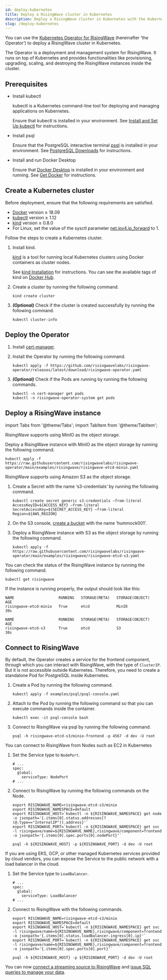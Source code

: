 ```yaml
---
id: deploy-kubernetes
title: Deploy a RisingWave cluster in Kubernetes
description: Deploy a RisingWave cluster in Kubernetes with the Kubernetes Operator for RisingWave.
slug: /deploy-kubernetes
---
```


You can use the [Kubernetes Operator for RisingWave](https://github.com/risingwavelabs/risingwave-operator) (hereinafter ‘the Operator’) to deploy a RisingWave cluster in Kubernetes.

The Operator is a deployment and management system for RisingWave. It runs on top of Kubernetes and provides functionalities like provisioning, upgrading, scaling, and destroying the RisingWave instances inside the cluster. 

## Prerequisites

* Install kubectl
    
    kubectl is a Kubernetes command-line tool for deploying and managing applications on Kubernetes.

    Ensure that kubectl is installed in your environment. See [Install and Set Up kubectl](http://pwittrock.github.io/docs/tasks/tools/install-kubectl/) for instructions.

* Install psql

    Ensure that the PostgreSQL interactive terminal [psql](https://www.postgresql.org/docs/current/app-psql.html) is installed in your environment. See [PostgreSQL Downloads](https://www.postgresql.org/download/) for instructions.

* Install and run Docker Desktop
    
    Ensure that [Docker Desktop](https://www.docker.com/products/docker-desktop/) is installed in your environment and running. See [Get Docker](https://docs.docker.com/get-docker/) for instructions.



## Create a Kubernetes cluster

Before deployment, ensure that the following requirements are satisfied.

* [Docker](https://docs.docker.com/install/) version ≥ 18.09
* [kubectl](https://kubernetes.io/docs/tasks/tools/install-kubectl/) version ≥ 1.12
* [kind](https://kind.sigs.k8s.io/docs/user/quick-start/) version ≥ 0.8.0
* For Linux, set the value of the sysctl parameter [net.ipv4.ip_forward](https://linuxconfig.org/how-to-turn-on-off-ip-forwarding-in-linux) to 1.

Follow the steps to create a Kubernetes cluster.

1. Install kind.

    [kind](https://kind.sigs.k8s.io/) is a tool for running local Kubernetes clusters using Docker containers as cluster nodes. 

    See [kind Installation](https://kind.sigs.k8s.io/docs/user/quick-start#installation) for instructions. You can see the available tags of kind on [Docker Hub](https://hub.docker.com/r/kindest/node/tags).

1. Create a cluster by running the following command.

    ```
    kind create cluster
    ```

1. ***(Optional)*** Check if the cluster is created successfully by running the following command.

    ```
    kubectl cluster-info
    ```

## Deploy the Operator

1. Install [cert-manager](https://cert-manager.io/docs/installation/).

1. Install the Operator by running the following command.
    ```
    kubectl apply -f https://github.com/risingwavelabs/risingwave-operator/releases/latest/download/risingwave-operator.yaml
    ```

1. ***(Optional)*** Check if the Pods are running by running the following commands.

    ```
    kubectl -n cert-manager get pods
    kubectl -n risingwave-operator-system get pods
    ```

## Deploy a RisingWave instance

import Tabs from '@theme/Tabs';
import TabItem from '@theme/TabItem';

<Tabs groupId="storage_selection">
<TabItem value="minio" label="etcd+MinIO" default>

RisingWave supports using MinIO as the object storage.

Deploy a RisingWave instance with MinIO as the object storage by running the following command.

```
kubectl apply -f https://raw.githubusercontent.com/risingwavelabs/risingwave-operator/main/examples/risingwave/risingwave-etcd-minio.yaml
```

</TabItem>
<TabItem value="s3" label="etcd+S3" default>

RisingWave supports using Amazon S3 as the object storage.

1. Create a Secret with the name ‘s3-credentials’ by running the following command.

    ```
    kubectl create secret generic s3-credentials —from-literal AccessKeyID=${ACCESS_KEY} —from-literal SecretAccessKey=${SECRET_ACCESS_KEY} —from-literal Region=${AWS_REGION}
    ```

1. On the S3 console, [create a bucket](https://docs.aws.amazon.com/AmazonS3/latest/userguide/create-bucket-overview.html) with the name ‘hummock001’.

1. Deploy a RisingWave instance with S3 as the object storage by running the following command.

    ```
    kubectl apply -f https://raw.githubusercontent.com/risingwavelabs/risingwave-operator/main/examples/risingwave/risingwave-etcd-s3.yaml
    ```

</TabItem>
</Tabs>


You can check the status of the RisingWave instance by running the following command.

```
kubectl get risingwave
```

If the instance is running properly, the output should look like this:

<Tabs groupId="storage_selection">
<TabItem value="minio" label="etcd+MinIO" default>

```
NAME                    RUNNING   STORAGE(META)   STORAGE(OBJECT)   AGE
risingwave-etcd-minio   True      etcd            MinIO             30s
```

</TabItem>
<TabItem value="s3" label="etcd+S3" default>

```
NAME                    RUNNING   STORAGE(META)   STORAGE(OBJECT)   AGE
risingwave-etcd-s3      True      etcd            S3                30s
```

</TabItem>
</Tabs>


## Connect to RisingWave

<Tabs>
<TabItem value="clusterip" label="ClusterIP" default>

By default, the Operator creates a service for the frontend component, through which you can interact with RisingWave, with the type of `ClusterIP`. But it is not accessible outside Kubernetes. Therefore, you need to create a standalone Pod for PostgreSQL inside Kubernetes.

1. Create a Pod by running the following command.

    ```
    kubectl apply -f examples/psql/psql-console.yaml
    ```

1. Attach to the Pod by running the following command so that you can execute commands inside the container.

    ```
    kubectl exec -it psql-console bash
    ```

1. Connect to RisingWave via psql by running the following command.

    ```
    psql -h risingwave-etcd-s3/minio-frontend -p 4567 -d dev -U root
    ```

</TabItem>
<TabItem value="nodeport" label="NodePort" default>

You can connect to RisingWave from Nodes such as EC2 in Kubernetes

1. Set the Service type to `NodePort`.

    ```
    # ...
    spec:
      global:
        serviceType: NodePort
    # ...
    ```

1. Connect to RisingWave by running the following commands on the Node.

    ```
    export RISINGWAVE_NAME=risingwave-etcd-s3/minio
    export RISINGWAVE_NAMESPACE=default
    export RISINGWAVE_HOST=`kubectl -n ${RISINGWAVE_NAMESPACE} get node -o jsonpath='{.items[0].status.addresses[?(@.type=="InternalIP")].address}'`
    export RISINGWAVE_PORT=`kubectl -n ${RISINGWAVE_NAMESPACE} get svc -l risingwave/name=${RISINGWAVE_NAME},risingwave/component=frontend -o jsonpath='{.items[0].spec.ports[0].nodePort}'`

    psql -h ${RISINGWAVE_HOST} -p ${RISINGWAVE_PORT} -d dev -U root
    ```

</TabItem>
<TabItem value="loadbalancer" label="LoadBalancer" default>

If you are using EKS, GCP, or other managed Kubernetes services provided by cloud vendors, you can expose the Service to the public network with a load balancer in the cloud. 

1. Set the Service type to `LoadBalancer`.

    ```
    # ...
    spec:
      global:
        serviceType: LoadBalancer
    # ...
    ```

1. Connect to RisingWave with the following commands.

    ```
    export RISINGWAVE_NAME=risingwave-etcd-s3/minio
    export RISINGWAVE_NAMESPACE=default
    export RISINGWAVE_HOST=`kubectl -n ${RISINGWAVE_NAMESPACE} get svc -l risingwave/name=${RISINGWAVE_NAME},risingwave/component=frontend -o jsonpath='{.items[0].status.loadBalancer.ingress[0].ip}'`
    export RISINGWAVE_PORT=`kubectl -n ${RISINGWAVE_NAMESPACE} get svc -l risingwave/name=${RISINGWAVE_NAME},risingwave/component=frontend -o jsonpath='{.items[0].spec.ports[0].port}'`

    psql -h ${RISINGWAVE_HOST} -p ${RISINGWAVE_PORT} -d dev -U root
    ```


</TabItem>
</Tabs>

    
You can now [connect a streaming source to RisingWave](sql/commands/sql-create-source.md) and [issue SQL queries to manage your data](query-manage-data.md).


